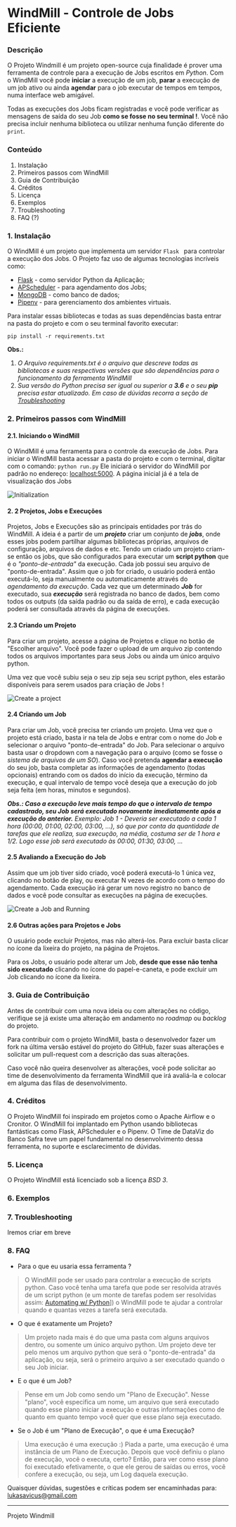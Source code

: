 # WindMill - Controle de Jobs Eficiente

### Descrição
O Projeto Windmill é um projeto open-source cuja finalidade é prover uma ferramenta de controle para a execução de Jobs escritos em *Python*. Com o WindMill você pode **iniciar** a execução de um job, **parar** a execução de um job ativo ou ainda **agendar** para o job executar de tempos em tempos, numa interface web amigável.

Todas as execuções dos Jobs ficam registradas e você pode verificar as mensagens de saída do seu Job **como se fosse no seu terminal !**. Você não precisa incluir nenhuma biblioteca ou utilizar nenhuma função diferente do ```print```.

### Conteúdo
1. Instalação
2. Primeiros passos com WindMill
3. Guia de Contribuição
4. Créditos
5. Licença
6. Exemplos
7. Troubleshooting
8. FAQ (?)

### 1. Instalação
O WindMill é um projeto que implementa um servidor ```Flask ``` para controlar a execução dos Jobs. O Projeto faz uso de algumas tecnologias incríveis como:
- [Flask](https://flask.palletsprojects.com/en/1.1.x/) - como servidor Python da Aplicação;
- [APScheduler](https://apscheduler.readthedocs.io/en/stable/) - para agendamento dos Jobs;
- [MongoDB](https://www.mongodb.com/) - como banco de dados;
- [Pipenv](https://pipenv-fork.readthedocs.io/en/latest/) - para gerenciamento dos ambientes virtuais.

Para instalar essas bibliotecas e todas as suas dependências basta entrar na pasta do projeto e com o seu terminal favorito executar:

```pip install -r requirements.txt```

**Obs.:**
1. *O Arquivo requirements.txt é o arquivo que descreve todas as bibliotecas e suas respectivas versões que são dependências para o funcionamento da ferramenta WindMill*
2. *Sua versão do Python precisa ser igual ou superior a **3.6** e o seu **pip** precisa estar atualizado. Em caso de dúvidas recorra a seção de [Troubleshooting](#)*

### 2. Primeiros passos com WindMill
#### 2.1. Iniciando o WindMill
O WindMill é uma ferramenta para o controle da execução de Jobs. Para iniciar o WindMill basta acessar a pasta do projeto e com o terminal, digitar com o comando:
```python run.py```
Ele iniciará o servidor do WindMill por padrão no endereço: [localhost:5000](localhost:5000).
A página inicial já é a tela de visualização dos Jobs

![Initialization](readme_files/init.gif)

#### 2. 2 Projetos, Jobs e Execuções
Projetos, Jobs e Execuções são as principais entidades por trás do WindMill.
A ideia é a partir de um ***projeto*** criar um conjunto de ***jobs***, onde esses jobs podem partilhar algumas bibliotecas próprias, arquivos de configuração, arquivos de dados e etc.
Tendo um criado um projeto criam-se então os jobs, que são configurados para executar um **script python** que é o *"ponto-de-entrada"* da execução. Cada job possui seu arquivo de "ponto-de-entrada".
Assim que o job for criado, o usuário poderá então executá-lo, seja manualmente ou automaticamente através do *agendamento da execução*. Cada vez que um determinado ***Job*** for executado, sua ***execução*** será registrada no banco de dados, bem como todos os outputs (da saída padrão ou da saída de erro), e cada execução poderá ser consultada através da página de execuções.

#### 2.3 Criando um Projeto

Para criar um projeto, acesse a página de Projetos e clique no botão de "Escolher arquivo". Você pode fazer o upload de um arquivo zip contendo todos os arquivos importantes para seus Jobs ou ainda um único arquivo python.

Uma vez que você subiu seja o seu zip seja seu script python, eles estarão disponíveis para serem usados para criação de Jobs !

![Create a project](readme_files/project.gif)

#### 2.4 Criando um Job

Para criar um Job, você precisa ter criando um projeto. Uma vez que o projeto está criado, basta ir na tela de Jobs e entrar com o nome do Job e selecionar o arquivo "ponto-de-entrada" do Job. Para selecionar o arquivo basta usar o dropdown com a navegação para o arquivo (como se fosse o *sistema de arquivos de um SO*).
Caso você pretenda **agendar a execução** do seu job, basta completar as informações de agendamento (todas opcionais) entrando com os dados do início da execução, término da execução, e qual intervalo de tempo você deseja que a execução do job seja feita (em horas, minutos e segundos).

***Obs.: Caso a execução leve mais tempo do que o intervalo de tempo cadastrado, seu Job será executado novamente imediatamente após a execução do anterior.***
*Exemplo: Job 1 - Deveria ser executado a cada 1 hora (00:00, 01:00, 02:00, 03:00, ...), só que por conta da quantidade de tarefas que ele realiza, sua execução, na média, costuma ser de 1 hora e 1/2. Logo esse job será executado às 00:00, 01:30, 03:00, ...*

#### 2.5 Avaliando a Execução do Job

Assim que um job tiver sido criado,  você poderá executá-lo 1 única vez, clicando no botão de play, ou executar N vezes de acordo com o tempo do agendamento. Cada execução irá gerar um novo registro no banco de dados e você pode consultar as execuções na página de execuções.

![Create a Job and Running](readme_files/job_and_run.gif)

#### 2.6 Outras ações para Projetos e Jobs

O usuário pode excluir Projetos, mas não alterá-los. Para excluir basta clicar no ícone da lixeira do projeto, na página de Projetos.

Para os Jobs, o usuário pode alterar um Job, **desde que esse não tenha sido executado** clicando no ícone do papel-e-caneta, e pode excluir um Job clicando no ícone da lixeira.

### 3.  Guia de Contribuição

Antes de contribuir com uma nova ideia ou com alterações no código, verifique se já existe uma alteração em andamento no *roadmap* ou *backlog* do projeto.

Para contribuir com o projeto WindMill, basta o desenvolvedor fazer um fork na última versão estável do projeto do GitHub, fazer suas alterações e solicitar um pull-request com a descrição das suas alterações.

Caso você não queira desenvolver as alterações, você pode solicitar ao time de desenvolvimento da ferramenta WindMill que irá avaliá-la e colocar em alguma das filas de desenvolvimento.

### 4. Créditos

O Projeto WindMill foi inspirado em projetos como o Apache Airflow e o Cronitor.
O WindMill foi implantado em Python usando bibliotecas fantásticas como Flask, APScheduler e o Pipenv.
O Time de DataViz do Banco Safra teve um papel fundamental no desenvolvimento dessa ferramenta, no suporte e esclarecimento de dúvidas.

### 5. Licença

O Projeto WindMill está licenciado sob a licença *BSD 3*.

### 6. Exemplos

### 7. Troubleshooting

Iremos criar em breve

### 8. FAQ

- Para o que eu usaria essa ferramenta ?
> O WindMill pode ser usado para controlar a execução de scripts python. Caso você tenha uma tarefa que pode ser resolvida através de um script python (e um monte de tarefas podem ser resolvidas assim: [Automating w/ Python](https://automatetheboringstuff.com/)]) o WindMill pode te ajudar a controlar quando e quantas vezes a tarefa será executada.

- O que é exatamente um Projeto?
> Um projeto nada mais é do que uma pasta com alguns arquivos dentro, ou somente um único arquivo python. Um projeto deve ter pelo menos um arquivo python que será o "ponto-de-entrada" da aplicação, ou seja, será o primeiro arquivo a ser executado quando o seu Job iniciar.

- E o que é um Job?
> Pense em um Job como sendo um "Plano de Execução". Nesse "plano", você especifica um nome, um arquivo que será executado quando esse plano iniciar a execução e outras informações como de quanto em quanto tempo você quer que esse plano seja executado.

- Se o Job é um "Plano de Execução", o que é uma Execução?
> Uma execução é uma execução :)
> Piada a parte, uma execução é uma instância de um Plano de Execução. Depois que você definiu o plano de execução, você o executa, certo? Então, para ver como esse plano foi executado efetivamente, o que ele gerou de saídas ou erros, você confere a execução, ou seja, um Log daquela execução.


Quaisquer dúvidas, sugestões e críticas podem ser encaminhadas para: lukasavicus@gmail.com

---
Projeto Windmill
